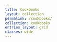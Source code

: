 ```yaml
---
title: Cookbooks
layout: collection
permalink: /cookbooks/
collection: cookbooks
entries_layout: grid
classes: wide
---
```

